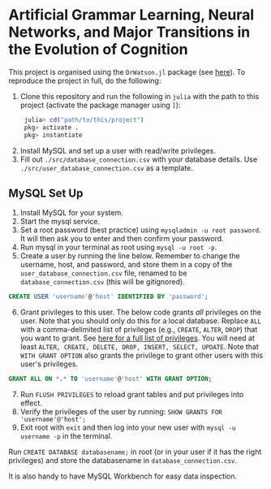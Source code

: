 # Artificial Grammar Learning, Neural Networks, and Major Transitions in the Evolution of Cognition

This project is organised using the `DrWatson.jl` package (see [here](https://juliadynamics.github.io/DrWatson.jl/stable/)). To reproduce the project in full, do the following:

1. Clone this repository and run the following in `julia` with the path to this project (activate the package manager using `]`):
   ```julia
    julia> cd("path/to/this/project")
    pkg> activate .
    pkg> instantiate
   ```
2. Install MySQL and set up a user with read/write privileges.
3. Fill out `./src/database_connection.csv` with your database details. Use `./src/user_database_connection.csv` as a template.


## MySQL Set Up

1. Install MySQL for your system.
2. Start the mysql service.
3. Set a root password (best practice) using `mysqladmin -u root password`. It will then ask you to enter and then confirm your password.
4. Run mysql in your terminal as root using `mysql -u root -p`.
5. Create a user by running the line below. Remember to change the username, host, and password, and store them in a copy of the `user_database_connection.csv` file, renamed to be `database_connection.csv` (this will be gitignored).
```sql
CREATE USER 'username'@'host' IDENTIFIED BY 'password';
```
6. Grant privileges to this user. The below code grants _all_ privileges on the user. Note that you should only do this for a local database. Replace `ALL` with a comma-delimited list of privileges (e.g., `CREATE`, `ALTER`, `DROP`) that you want to grant. See [here for a full list of privileges](https://dev.mysql.com/doc/refman/8.0/en/privileges-provided.html#privileges-provided-summary). You will need at least `ALTER, CREATE, DELETE, DROP, INSERT, SELECT, UPDATE`. Note that `WITH GRANT OPTION` also grants the privilege to grant other users with this user's privileges.
```sql
GRANT ALL ON *.* TO 'username'@'host' WITH GRANT OPTION;
```
7. Run `FLUSH PRIVILEGES` to reload grant tables and put privileges into effect.
8. Verify the privileges of the user by running: `SHOW GRANTS FOR 'username'@'host';`
9. Exit root with `exit` and then log into your new user with `mysql -u username -p` in the terminal.

Run `CREATE DATABASE databasename;` in root (or in your user if it has the right privileges) and store the databasename in `database_connection.csv`.

It is also handy to have MySQL Workbench for easy data inspection.